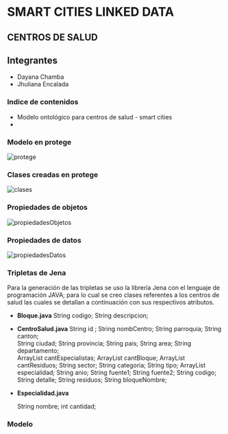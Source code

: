 # SMART CITIES LINKED DATA
## CENTROS DE SALUD
## Integrantes
* Dayana Chamba
* Jhuliana Encalada
### Indice de contenidos
* Modelo ontológico para centros de salud - smart cities
* 

### Modelo en protege
![protege](https://user-images.githubusercontent.com/19150432/54550774-b13e5200-497a-11e9-954e-b97e127d0485.jpeg)


### Clases creadas en protege

![clases](https://user-images.githubusercontent.com/19150432/54551576-5ad21300-497c-11e9-994d-be71280c69fd.jpeg)

### Propiedades de objetos

![propiedadesObjetos](https://user-images.githubusercontent.com/19150432/54551876-e77cd100-497c-11e9-9a57-cd2e9486f894.jpeg)

### Propiedades de datos

![propiedadesDatos](https://user-images.githubusercontent.com/19150432/54551817-c74d1200-497c-11e9-91c4-a07561b5c71d.jpeg)



### Tripletas de Jena
Para la generación de las tripletas se uso la librería Jena con el lenguaje de programación JAVA; para lo cual se creo clases referentes a los centros de salud las cuales se detallan a continuación con sus respectivos atributos.
* **Bloque.java**
    String codigo;
    String descripcion;
* **CentroSalud.java**
    String id ;
    String nombCentro;
    String parroquia;
    String canton;    
    String ciudad;
    String provincia;
    String pais;
    String area;
    String departamento;    
    ArrayList<String> cantEspecialistas;
    ArrayList<String> cantBloque;
    ArrayList<String> cantResiduos;
    String sector;
    String categoria;
    String tipo;
    ArrayList<String> especialidad;
    String anio;
    String fuente1;
    String fuente2;
    String codigo;
    String detalle;
    String residuos;
    String bloqueNombre;
  
* **Especialidad.java**

  String nombre;
  int cantidad;
 


### Modelo
